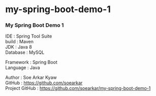 # my-spring-boot-demo-1
<h3> My Spring Boot Demo 1 </h3>

IDE : Spring Tool Suite <br>
build : Maven <br>
JDK : Java 8 <br>
Database : MySQL <br>

Framework : Spring Boot <br>
Language : Java <br>

Author : Soe Arkar Kyaw <br>
GitHub : https://github.com/soearkar <br>
Project GitHub : https://github.com/soearkar/my-spring-boot-demo-1
